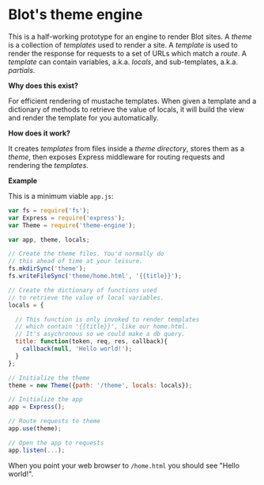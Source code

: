 # Blot's theme engine

This is a half-working prototype for an engine to render Blot sites. A *theme* is a collection of *templates* used to render a site. A *template* is used to render the response for requests to a set of URLs which match a *route*. A *template* can contain variables, a.k.a. *locals*, and sub-templates, a.k.a. *partials*.

**Why does this exist?**

For efficient rendering of mustache templates. When given a template and a dictionary of methods to retrieve the value of locals, it will build the view and render the template for you automatically.

**How does it work?**

It creates *templates* from files inside a *theme directory*, stores them as a *theme*, then exposes Express middleware for routing requests and rendering the *templates*.

**Example**

This is a minimum viable ```app.js```:

```javascript
var fs = require('fs');
var Express = require('express');
var Theme = require('theme-engine');

var app, theme, locals;

// Create the theme files. You'd normally do
// this ahead of time at your leisure.
fs.mkdirSync('theme');
fs.writeFileSync('theme/home.html', '{{title}}');

// Create the dictionary of functions used
// to retrieve the value of local variables.
locals = {

  // This function is only invoked to render templates
  // which contain '{{title}}', like our home.html.
  // It's asychronous so we could make a db query.
  title: function(token, req, res, callback){
    callback(null, 'Hello world!');
  }
};

// Initialize the theme
theme = new Theme({path: '/theme', locals: locals});

// Initialize the app
app = Express();

// Route requests to theme
app.use(theme);

// Open the app to requests
app.listen(...);
```

When you point your web browser to ```/home.html``` you should see "Hello world!".